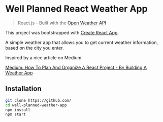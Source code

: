 # Well Planned React Weather App
> React.js - Built with the [Open Weather API](https://openweathermap.org/api)

This project was bootstrapped with [Create React App](https://github.com/facebook/create-react-app).

A simple weather app that allows you to get current weather information, based on the city you enter.

Inspired by a nice article on Medium.

[Medium: How To Plan And Organize A React Project - By Building A Weather App](https://medium.com/@konstantin.muenster/how-to-plan-and-organize-a-react-project-by-building-a-weather-app-95175b11bd01)

## Installation

```sh
git clone https://github.com/
cd well-planned-weather-app
npm install
npm start
```
